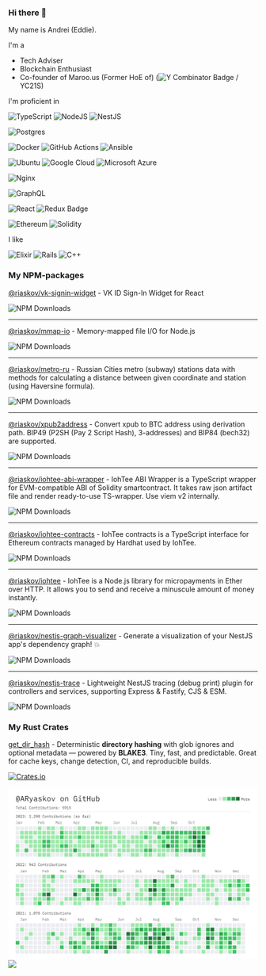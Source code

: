 ### Hi there 👋

My name is Andrei (Eddie).

I'm a
 - Tech Adviser
 - Blockchain Enthusiast
 - Co-founder of Maroo.us (Former HoE of) (![Y Combinator Badge](https://img.shields.io/badge/Y%20Combinator-F0652F?logo=ycombinator&logoColor=fff&style=flat) / YC21S)


I'm proficient in

![TypeScript](https://img.shields.io/badge/typescript-%23007ACC.svg?style=flat&logo=typescript&logoColor=white)
![NodeJS](https://img.shields.io/badge/node.js-6DA55F?style=flat&logo=node.js&logoColor=white)
![NestJS](https://img.shields.io/badge/nestjs-%23E0234E.svg?style=flat&logo=nestjs&logoColor=white)

![Postgres](https://img.shields.io/badge/postgres-%23316192.svg?style=flat&logo=postgresql&logoColor=white)

![Docker](https://img.shields.io/badge/docker-%230db7ed.svg?style=flat&logo=docker&logoColor=white)
![GitHub Actions](https://img.shields.io/badge/GitHub%20Actions-2088FF?logo=githubactions&logoColor=fff&style=flat)
![Ansible](https://img.shields.io/badge/Ansible-E00?logo=ansible&logoColor=fff&style=flat)

![Ubuntu](https://img.shields.io/badge/Ubuntu-E95420?style=flat&logo=ubuntu&logoColor=white)
![Google Cloud](https://img.shields.io/badge/Google%20Cloud-4285F4?logo=googlecloud&logoColor=fff&style=flat)
![Microsoft Azure](https://img.shields.io/badge/Microsoft%20Azure-0078D4?logo=microsoftazure&logoColor=fff&style=flat)


![Nginx](https://img.shields.io/badge/nginx-%23009639.svg?style=flat&logo=nginx&logoColor=white)


![GraphQL](https://img.shields.io/badge/-GraphQL-E10098?style=flat&logo=graphql&logoColor=white)


![React](https://img.shields.io/badge/react-%2320232a.svg?style=flat&logo=react&logoColor=%2361DAFB)
![Redux Badge](https://img.shields.io/badge/Redux-764ABC?logo=redux&logoColor=fff&style=flat)


![Ethereum](https://img.shields.io/badge/Ethereum-3C3C3D?style=flat&logo=Ethereum&logoColor=white)
![Solidity](https://img.shields.io/badge/Solidity-%23363636.svg?style=flat&logo=solidity&logoColor=white)


I like

![Elixir](https://img.shields.io/badge/elixir-%234B275F.svg?style=flat&logo=elixir&logoColor=white)
![Rails](https://img.shields.io/badge/rails-%23CC0000.svg?style=flat&logo=ruby-on-rails&logoColor=white)
![C++](https://img.shields.io/badge/c++-%2300599C.svg?style=flat&logo=c%2B%2B&logoColor=white)

### My NPM-packages

[@riaskov/vk-signin-widget](https://www.npmjs.com/package/@riaskov/vk-signin-widget) - VK ID Sign-In Widget for React

![NPM Downloads](https://img.shields.io/npm/dw/%40riaskov%2Fvk-signin-widget)

---

[@riaskov/mmap-io](https://www.npmjs.com/package/@riaskov/mmap-io) - Memory-mapped file I/O for Node.js

![NPM Downloads](https://img.shields.io/npm/dw/%40riaskov%2Fmmap-io)

---

[@riaskov/metro-ru](https://www.npmjs.com/package/@riaskov/metro-ru) - Russian Cities metro (subway) stations data with methods for calculating a distance between given coordinate and station (using Haversine formula).

![NPM Downloads](https://img.shields.io/npm/dw/%40riaskov%2Fmetro-ru)

---

[@riaskov/xpub2address](https://www.npmjs.com/package/@riaskov/xpub2address) - Convert xpub to BTC address using derivation path. BIP49 (P2SH (Pay 2 Script Hash), 3-addresses) and BIP84 (bech32) are supported.

![NPM Downloads](https://img.shields.io/npm/dw/%40riaskov%2Fxpub2address)

---

[@riaskov/iohtee-abi-wrapper](https://www.npmjs.com/package/@riaskov/iohtee-abi-wrapper) - IohTee ABI Wrapper is a TypeScript wrapper for EVM-compatible ABI of Solidity smartcontract. It takes raw json artifact file and render ready-to-use TS-wrapper. Use viem v2 internally.

![NPM Downloads](https://img.shields.io/npm/dw/%40riaskov%2Fiohtee-abi-wrapper)

---

[@riaskov/iohtee-contracts](https://www.npmjs.com/package/@riaskov/iohtee-contracts) - IohTee contracts is a TypeScript interface for Ethereum contracts managed by Hardhat used by IohTee.

![NPM Downloads](https://img.shields.io/npm/dw/%40riaskov%2Fiohtee-contracts)

---

[@riaskov/iohtee](https://www.npmjs.com/package/@riaskov/iohtee) - IohTee is a Node.js library for micropayments in Ether over HTTP. It allows you to send and receive a minuscule amount of money instantly.

![NPM Downloads](https://img.shields.io/npm/dw/%40riaskov%2Fiohtee)

---

[@riaskov/nestjs-graph-visualizer](https://www.npmjs.com/package/@riaskov/nestjs-graph-visualizer) - Generate a visualization of your NestJS app's dependency graph! 💥

![NPM Downloads](https://img.shields.io/npm/dw/%40riaskov%2Fnestjs-graph-visualizer)

---

[@riaskov/nestjs-trace](https://www.npmjs.com/package/@riaskov/nestjs-trace) - Lightweight NestJS tracing (debug print) plugin for controllers and services, supporting Express & Fastify, CJS & ESM.

![NPM Downloads](https://img.shields.io/npm/dw/%40riaskov%2Fnestjs-trace)


### My Rust Crates

[get_dir_hash](https://crates.io/crates/get_dir_hash) - Deterministic **directory hashing** with glob ignores and optional metadata — powered by **BLAKE3**. Tiny, fast, and predictable. Great for cache keys, change detection, CI, and reproducible builds.

[![Crates.io](https://img.shields.io/crates/v/get_dir_hash.svg)](https://crates.io/crates/get_dir_hash)


![](./img/contributions.jpg)
![](./profile-3d-contrib/profile-gitblock.svg)

<!--
**ARyaskov/ARyaskov** is a ✨ _special_ ✨ repository because its `README.md` (this file) appears on your GitHub profile.

Here are some ideas to get you started:

- 🔭 I’m currently working on ...
- 🌱 I’m currently learning ...
- 👯 I’m looking to collaborate on ...
- 🤔 I’m looking for help with ...
- 💬 Ask me about ...
- 📫 How to reach me: ...
- 😄 Pronouns: ...
- ⚡ Fun fact: ...
-->
